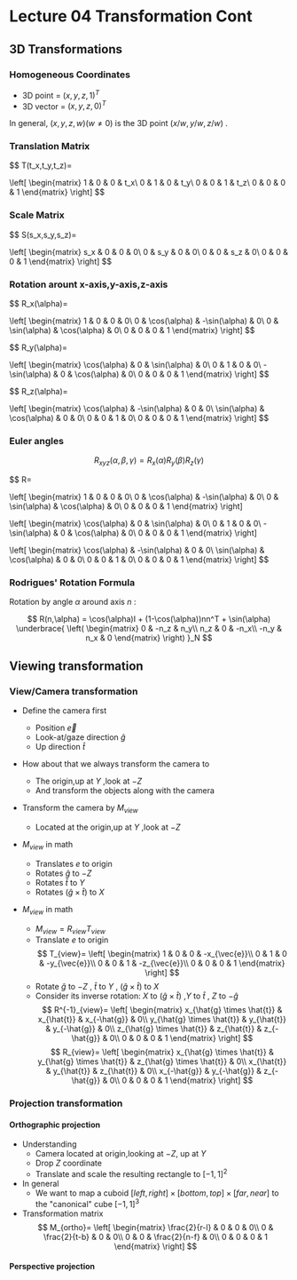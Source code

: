 # Lecture 04 Transformation Cont

## 3D Transformations

### Homogeneous Coordinates

* 3D point = $( x,y,z,1 )^T$
* 3D vector = $( x,y,z,0 )^T$

In general, $( x,y,z,w )(w \neq 0)$ is the 3D point $( x/w,y/w,z/w )$ .

### Translation Matrix

$$
T(t_x,t_y,t_z)=

\left[
\begin{matrix}
1 & 0 & 0 & t_x\\
0 & 1 & 0 & t_y\\
0 & 0 & 1 & t_z\\
0 & 0 & 0 & 1
\end{matrix}
\right]
$$

### Scale Matrix

$$
S(s_x,s_y,s_z)=

\left[
\begin{matrix}
s_x & 0 & 0 & 0\\
0 & s_y & 0 & 0\\
0 & 0 & s_z & 0\\
0 & 0 & 0 & 1
\end{matrix}
\right]
$$

### Rotation arount x-axis,y-axis,z-axis

$$
R_x(\alpha)=

\left[
\begin{matrix}
1 & 0 & 0 & 0\\
0 & \cos(\alpha) & -\sin(\alpha) & 0\\
0 & \sin(\alpha) & \cos(\alpha) & 0\\
0 & 0 & 0 & 1
\end{matrix}
\right]
$$

$$
R_y(\alpha)=

\left[
\begin{matrix}
\cos(\alpha) & 0 & \sin(\alpha) & 0\\
0 & 1 & 0 & 0\\
-\sin(\alpha) & 0 & \cos(\alpha) & 0\\
0 & 0 & 0 & 1
\end{matrix}
\right]
$$

$$
R_z(\alpha)=

\left[
\begin{matrix}
\cos(\alpha) & -\sin(\alpha) & 0 & 0\\
\sin(\alpha) & \cos(\alpha) & 0 & 0\\
0 & 0 & 1 & 0\\
0 & 0 & 0 & 1
\end{matrix}
\right]
$$

### Euler angles

$$
R_{xyz}(\alpha,\beta,\gamma)=R_x(\alpha)R_y(\beta)R_z(\gamma)
$$

$$
R=

\left[
\begin{matrix}
1 & 0 & 0 & 0\\
0 & \cos(\alpha) & -\sin(\alpha) & 0\\
0 & \sin(\alpha) & \cos(\alpha) & 0\\
0 & 0 & 0 & 1
\end{matrix}
\right]

\left[
\begin{matrix}
\cos(\alpha) & 0 & \sin(\alpha) & 0\\
0 & 1 & 0 & 0\\
-\sin(\alpha) & 0 & \cos(\alpha) & 0\\
0 & 0 & 0 & 1
\end{matrix}
\right]

\left[
\begin{matrix}
\cos(\alpha) & -\sin(\alpha) & 0 & 0\\
\sin(\alpha) & \cos(\alpha) & 0 & 0\\
0 & 0 & 1 & 0\\
0 & 0 & 0 & 1
\end{matrix}
\right]
$$

### Rodrigues' Rotation Formula

Rotation by angle $\alpha$ around axis $n$ :

$$
R(n,\alpha) = \cos(\alpha)I + (1-\cos(\alpha))nn^T + \sin(\alpha)
\underbrace{
\left(
\begin{matrix}
0 & -n_z & n_y\\
n_z & 0 & -n_x\\
-n_y & n_x & 0
\end{matrix}
\right)
}_N
$$

## Viewing transformation

### View/Camera transformation

* Define the camera first
  * Position $\vec{e}$
  * Look-at/gaze direction $\hat{g}$
  * Up direction $\hat{t}$

* How about that we always transform the camera to
  * The origin,up at $Y$ ,look at $-Z$
  * And transform the objects along with the camera

* Transform the camera by $M_{view}$
  * Located at the origin,up at $Y$ ,look at $-Z$

* $M_{view}$ in math
  * Translates $e$ to origin
  * Rotates $\hat{g}$ to $-Z$
  * Rotates $\hat{t}$ to $Y$
  * Rotates $(\hat{g} \times \hat{t})$ to $X$

* $M_{view}$ in math
  * $M_{view}=R_{view}T_{view}$
  * Translate $e$ to origin
    $$
    T_{view}=
    \left[
    \begin{matrix}
    1 & 0 & 0 & -x_{\vec{e}}\\
    0 & 1 & 0 & -y_{\vec{e}}\\
    0 & 0 & 1 & -z_{\vec{e}}\\
    0 & 0 & 0 & 1
    \end{matrix}
    \right]
    $$
  * Rotate $\hat{g}$ to $-Z$ , $\hat{t}$ to $Y$ , $(\hat{g} \times \hat{t})$ to $X$
  * Consider its inverse rotation: $X$ to $(\hat{g} \times \hat{t})$ ,$Y$ to $\hat{t}$ , $Z$ to $- \hat{g}$
    $$
    R^{-1}_{view}=
    \left[
    \begin{matrix}
    x_{\hat{g} \times \hat{t}} & x_{\hat{t}} & x_{-\hat{g}} & 0\\
    y_{\hat{g} \times \hat{t}} & y_{\hat{t}} & y_{-\hat{g}} & 0\\
    z_{\hat{g} \times \hat{t}} & z_{\hat{t}} & z_{-\hat{g}} & 0\\
    0 & 0 & 0 & 1
    \end{matrix}
    \right]
    $$
    $$
    R_{view}=
    \left[
    \begin{matrix}
    x_{\hat{g} \times \hat{t}} & y_{\hat{g} \times \hat{t}} & z_{\hat{g} \times \hat{t}} & 0\\
    x_{\hat{t}} & y_{\hat{t}} & z_{\hat{t}} & 0\\
    x_{-\hat{g}} & y_{-\hat{g}} & z_{-\hat{g}} & 0\\
    0 & 0 & 0 & 1
    \end{matrix}
    \right]
    $$

### Projection transformation

#### Orthographic projection

* Understanding
  * Camera located at origin,looking at $-Z$, up at $Y$ 
  * Drop $Z$ coordinate
  * Translate and scale the resulting rectangle to $[-1,1]^2$
* In general
  * We want to map a cuboid $[left,right] \times [bottom,top] \times [far,near]$ to the "canonical" cube $[-1,1]^3$
* Transformation matrix
  $$
  M_{ortho}=
  \left[
  \begin{matrix}
  \frac{2}{r-l} & 0 & 0 & 0\\
  0 & \frac{2}{t-b} & 0 & 0\\
  0 & 0 & \frac{2}{n-f} & 0\\
  0 & 0 & 0 & 1
  \end{matrix}
  \right]
  $$


#### Perspective projection

